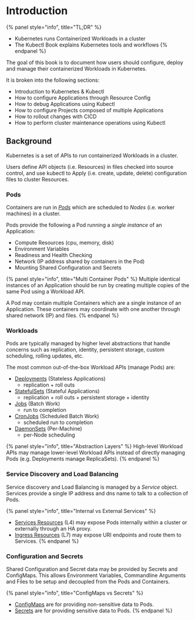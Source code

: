 # Introduction

{% panel style="info", title="TL;DR" %}
- Kubernetes runs Containerized Workloads in a cluster
- The Kubectl Book explains Kubernetes tools and workflows
{% endpanel %}

The goal of this book is to document how users should configure, deploy and manage their 
containerized Workloads in Kubernetes.

It is broken into the following sections:

- Introduction to Kubernetes & Kubectl
- How to configure Applications through Resource Config
- How to debug Applications using Kubectl
- How to configure Projects composed of multiple Applications
- How to rollout changes with CICD
- How to perform cluster maintenance operations using Kubectl

## Background

Kubernetes is a set of APIs to run containerized Workloads in a cluster.

Users define API objects (i.e. Resources) in files checked into source control, and use kubectl
to Apply (i.e. create, update, delete) configuration files to cluster Resources.

### Pods
 
Containers are run in [*Pods*](https://kubernetes.io/docs/concepts/workloads/pods/pod-overview/) which are scheduled to *Nodes* (i.e. worker machines) in a cluster.

Pods provide the following a Pod running a *single instance* of an Application:

- Compute Resources (cpu, memory, disk)
- Environment Variables
- Readiness and Health Checking
- Network (IP address shared by containers in the Pod)
- Mounting Shared Configuration and Secrets

{% panel style="info", title="Multi Container Pods" %}
Multiple identical instances of an Application should be run by creating multiple copies of
the same Pod using a Workload API.

A Pod may contain multiple Containers which are a single instance of an Application.  These
containers may coordinate with one another through shared network (IP) and files.
{% endpanel %}

### Workloads

Pods are typically managed by higher level abstractions that handle concerns such as
replication, identity, persistent storage, custom scheduling, rolling updates, etc.

The most common out-of-the-box Workload APIs (manage Pods) are:

- [Deployments](https://kubernetes.io/docs/concepts/workloads/controllers/deployment/) (Stateless Applications)
  - replication + roll outs
- [StatefulSets](https://kubernetes.io/docs/concepts/workloads/controllers/statefulset/) (Stateful Applications)
  - replication + roll outs + persistent storage + identity
- [Jobs](https://kubernetes.io/docs/concepts/workloads/controllers/jobs-run-to-completion/) (Batch Work)
  - run to completion
- [CronJobs](https://kubernetes.io/docs/concepts/workloads/controllers/cron-jobs/) (Scheduled Batch Work)
  - scheduled run to completion
- [DaemonSets](https://kubernetes.io/docs/concepts/workloads/controllers/daemonset/) (Per-Machine)
  - per-Node scheduling

{% panel style="info", title="Abstraction Layers" %}
High-level Workload APIs may manage lower-level Workload APIs instead of directly managing Pods
(e.g. Deployments manage ReplicaSets).
{% endpanel %}

### Service Discovery and Load Balancing

Service discovery and Load Balancing is managed by a *Service* object.  Services provide a single
IP address and dns name to talk to a collection of Pods.

{% panel style="info", title="Internal vs External Services" %}
- [Services Resources](https://kubernetes.io/docs/concepts/services-networking/service/)
  (L4) may expose Pods internally within a cluster or externally through an HA proxy.
- [Ingress Resources](https://kubernetes.io/docs/concepts/services-networking/ingress/) (L7)
  may expose URI endpoints and route them to Services.
{% endpanel %}

### Configuration and Secrets

Shared Configuration and Secret data may be provided by Secrets and ConfigMaps.  This allows
Environment Variables, Commandline Arguments and Files to be setup and decoupled from
the Pods and Containers.

{% panel style="info", title="ConfigMaps vs Secrets" %}
- [ConfigMaps](https://kubernetes.io/docs/tasks/configure-pod-container/configure-pod-configmap/)
  are for providing non-sensitive data to Pods.
- [Secrets](https://kubernetes.io/docs/concepts/configuration/secret/)
  are for providing sensitive data to Pods.
{% endpanel %}